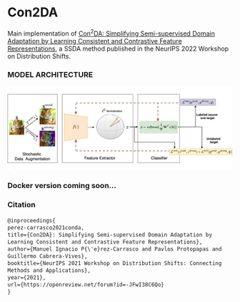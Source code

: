 # Con2DA

Main implementation of [Con<sup>2</sup>DA: Simplifying Semi-supervised Domain Adaptation by Learning Consistent and Contrastive Feature Representations](https://arxiv.org/pdf/2204.01558.pdf), a SSDA method published in the NeurIPS 2022 Workshop on Distribution Shifts.

### MODEL ARCHITECTURE

![](https://github.com/mperezcarrasco/Con2DA/blob/main/figures/con2daDiagram.png)

### Docker version coming soon...

### Citation

```
@inproceedings{
perez-carrasco2021conda,
title={Con2DA}: Simplifying Semi-supervised Domain Adaptation by Learning Consistent and Contrastive Feature Representations},
author={Manuel Ignacio P{\'e}rez-Carrasco and Pavlos Protopapas and Guillermo Cabrera-Vives},
booktitle={NeurIPS 2021 Workshop on Distribution Shifts: Connecting Methods and Applications},
year={2021},
url={https://openreview.net/forum?id=-JFwI38C6Qo}
}
```



